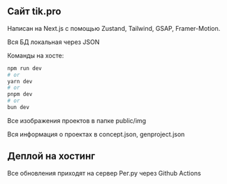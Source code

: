 ## Сайт tik.pro

Написан на Next.js с помощью Zustand, Tailwind, GSAP, Framer-Motion.

Вся БД локальная через JSON

Команды на хосте:

```bash
npm run dev
# or
yarn dev
# or
pnpm dev
# or
bun dev
```

Все изображения проектов в папке public/img

Вся информация о проектах в concept.json, genproject.json

## Деплой на хостинг

Все обновления приходят на сервер Рег.ру через Github Actions
